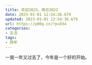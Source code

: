 ```yaml
---
title: 欢迎2023，再见2022
date: 2023-01-01 12:54:36.679
updated: 2023-01-01 12:54:36.679
url: https://p00q.cn/?p=834
categories: 
- 生活
tags: 
- 跨年
---
```



一晃一年又过去了，今年是一个好的开始。

